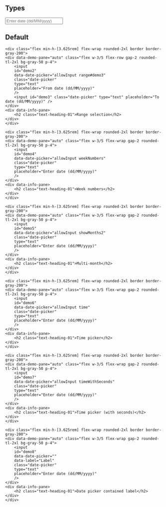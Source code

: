 
<!-- Types -->
<div data-heading="Types">
<div class="px-6 py-3">
    <h2 class="text-heading-03 text-gray-900">Types</h2>
</div>
<div class="mb-6 flex flex-col gap-4 px-6">
    <div class="flex min-h-[3.625rem] flex-wrap rounded-2xl border border-gray-200">
    <div data-demo-pane="auto" class="flex w-3/5 flex-wrap gap-2 rounded-tl-2xl bg-gray-50 p-4">
        <input
        id="demo1"
        data-date-picker
        class="date-picker"
        type="text"
        placeholder="Enter date (dd/MM/yyyy)"
        />
    </div>
    <div data-info-pane>
        <h2 class="text-heading-01">Default</h2>
    </div>
    </div>

    <div class="flex min-h-[3.625rem] flex-wrap rounded-2xl border border-gray-200">
    <div data-demo-pane="auto" class="flex w-3/5 flex-row gap-2 rounded-tl-2xl bg-gray-50 p-4">
        <input
        id="demo2"
        data-date-picker="allowInput range#demo3"
        class="date-picker"
        type="text"
        placeholder="From date (dd/MM/yyyy)"
        />
        <input id="demo3" class="date-picker" type="text" placeholder="To date (dd/MM/yyyy)" />
    </div>
    <div data-info-pane>
        <h2 class="text-heading-01">Range selection</h2>
    </div>
    </div>

    <div class="flex min-h-[3.625rem] flex-wrap rounded-2xl border border-gray-200">
    <div data-demo-pane="auto" class="flex w-3/5 flex-wrap gap-2 rounded-tl-2xl bg-gray-50 p-4">
        <input
        id="demo4"
        data-date-picker="allowInput weekNumbers"
        class="date-picker"
        type="text"
        placeholder="Enter date (dd/MM/yyyy)"
        />
    </div>
    <div data-info-pane>
        <h2 class="text-heading-01">Week numbers</h2>
    </div>
    </div>

    <div class="flex min-h-[3.625rem] flex-wrap rounded-2xl border border-gray-200">
    <div data-demo-pane="auto" class="flex w-3/5 flex-wrap gap-2 rounded-tl-2xl bg-gray-50 p-4">
        <input
        id="demo5"
        data-date-picker="allowInput showMonths2"
        class="date-picker"
        type="text"
        placeholder="Enter date (dd/MM/yyyy)"
        />
    </div>
    <div data-info-pane>
        <h2 class="text-heading-01">Multi-month</h2>
    </div>
    </div>

    <div class="flex min-h-[3.625rem] flex-wrap rounded-2xl border border-gray-200">
    <div data-demo-pane="auto" class="flex w-3/5 flex-wrap gap-2 rounded-tl-2xl bg-gray-50 p-4">
        <input
        id="demo6"
        data-date-picker="allowInput time"
        class="date-picker"
        type="text"
        placeholder="Enter date (dd/MM/yyyy)"
        />
    </div>
    <div data-info-pane>
        <h2 class="text-heading-01">Time picker</h2>
    </div>
    </div>

    <div class="flex min-h-[3.625rem] flex-wrap rounded-2xl border border-gray-200">
    <div data-demo-pane="auto" class="flex w-3/5 flex-wrap gap-2 rounded-tl-2xl bg-gray-50 p-4">
        <input
        id="demo7"
        data-date-picker="allowInput timeWithSeconds"
        class="date-picker"
        type="text"
        placeholder="Enter date (dd/MM/yyyy)"
        />
    </div>
    <div data-info-pane>
        <h2 class="text-heading-01">Time picker (with seconds)</h2>
    </div>
    </div>

    <div class="flex min-h-[3.625rem] flex-wrap rounded-2xl border border-gray-200">
    <div data-demo-pane="auto" class="flex w-3/5 flex-wrap gap-2 rounded-tl-2xl bg-gray-50 p-4">
        <input
        id="demo8"
        data-date-picker=""
        data-label="Label"
        class="date-picker"
        type="text"
        placeholder="Enter date (dd/MM/yyyy)"
        />
    </div>
    <div data-info-pane>
        <h2 class="text-heading-01">Date picker contained label</h2>
    </div>
    </div>
</div>
</div>
